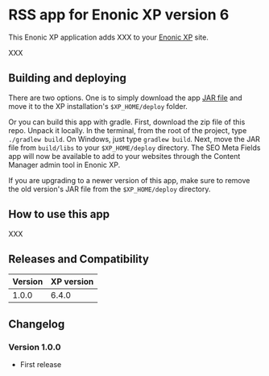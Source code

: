 # RSS app for Enonic XP version 6

This Enonic XP application adds XXX to your [Enonic XP](https://github.com/enonic/xp) site.

XXX

## Building and deploying

There are two options. One is to simply download the app [JAR file](http://repo.enonic.com/public/com/enonic/app/rss/1.0.0/rss-1.0.0.jar) and move it to the XP installation's `$XP_HOME/deploy` folder.

Or you can build this app with gradle. First, download the zip file of this repo. Unpack it locally. In the terminal, from the root of the project, type `./gradlew build`. On Windows, just type `gradlew build`. Next, move the JAR file from `build/libs` to your `$XP_HOME/deploy` directory. The SEO Meta Fields app will now be available to add to your websites through the Content Manager admin tool in Enonic XP.

If you are upgrading to a newer version of this app, make sure to remove the old version's JAR file from the `$XP_HOME/deploy` directory.

## How to use this app

XXX

## Releases and Compatibility

| Version        | XP version |
| ------------- | ------------- |
| 1.0.0 | 6.4.0 |

## Changelog

### Version 1.0.0

* First release
